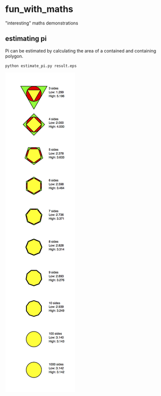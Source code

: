 # fun_with_maths
"interesting" maths demonstrations 

## estimating pi
Pi can be estimated by calculating the area of a contained and containing polygon.
```
python estimate_pi.py result.eps
```
![Estimate Pi with polygons](gen/pi_estimate.png?raw=true "Estimate Pi with polygons")

